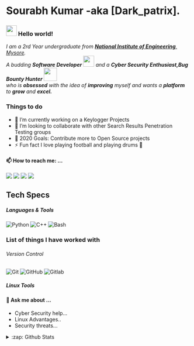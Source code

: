 # Sourabh Kumar -aka [Dark_patrix].
### <img src="https://github.com/TheDudeThatCode/TheDudeThatCode/blob/master/Assets/Hi.gif" width="29px"> Hello world!&nbsp;

<p>
  <em>
    I am a 2rd Year undergraduate from <a href="https://nie.ac.in/"> <b>National Institute of Engineering</b>, Mysore</a>. <br>
    A budding <b>Software Developer</b> <img src="https://github.com/TheDudeThatCode/TheDudeThatCode/blob/master/Assets/Developer.gif" width="30px"> and a <b>Cyber Security Enthusiast,Bug Bounty Hunter</b>&nbsp;<img src="https://github.com/TheDudeThatCode/TheDudeThatCode/blob/master/Assets/Designer.gif" width="36px"><br>who is <b>obsessed</b>
    with the idea of <b>improving</b> myself and wants a <b>platform</b> to 
    <b>grow</b> and 
    <b>excel.</b> 
  </em>  
</p>

<!--
**sourabhk267/sourabhk267** is a ✨ _special_ ✨ repository because its `README.md` (this file) appears on your GitHub profile.
-->
### Things to do 
- 🔭 I’m currently working on a Keylogger Projects
- 👯 I’m looking to collaborate with other Search Results Penetration Testing groups
- 🥅 2020 Goals: Contribute more to Open Source projects
- ⚡ Fun fact I love playing football and playing drums 🥁

#### 📫 How to reach me: ...

[<img src="https://img.shields.io/badge/twitter-%231DA1F2.svg?&style=for-the-badge&logo=twitter&logoColor=white" />][twiter]
[<img src="https://img.shields.io/badge/linkedin-%230077B5.svg?&style=for-the-badge&logo=linkedin&logoColor=white" />][linkedin]
[<img src = "https://img.shields.io/badge/instagram-%23E4405F.svg?&style=for-the-badge&logo=instagram&logoColor=white">][instagram]
[<img src ="https://img.shields.io/badge/Email-Here-%23E4405F.svg?&style=for-the-badge&logo=&logoColor=white%22">][email]


[](https://tryhackme.com/p/Darkpatrix)

## Tech Specs

##### Languages & Tools 

![Python](https://img.shields.io/badge/-python-black?style=flat-square&logo=python)
![C++](https://img.shields.io/badge/-c++-black?style=flat-square&logo=c++)
![Bash](https://img.shields.io/badge/-Bash-black?style=flat-square&logo=bash)

### List of things I have worked with

###### Version Control

![Git](https://img.shields.io/badge/-Git-black?style=flat-square&logo=git)
![GitHub](https://img.shields.io/badge/-GitHub-181717?style=flat-square&logo=github)
![Gitlab](https://img.shields.io/badge/-GitLab-181717?style=flat-square&logo=gitlab)

##### Linux Tools


#### 💬 Ask me about ...

- Cyber Security help...
- Linux Advantages..
- Security threats...


<details>
  <summary>:zap: Github Stats</summary>

  <img align="left" alt="Sourabh's Github Stats" src="https://github-readme-stats.vercel.app/api?username=thesourabhk&show_icons=true&hide_border=true&count_private=true" />
  <img align="right" alt="Sourabh's Github Stats" src="https://github-readme-stats.vercel.app/api/top-langs/?username=thesourabhk&show_icons=true&hide_border=true">

</details>

[website]: https://thesourabhk.github.io/sourabhk267.github.io/
[twiter]: https://twitter.com/Sourabh_k_d
[linkedin]: https://www.linkedin.com/in/sourabh-kumar-44072bba/
[instagram]: https://www.instagram.com/sourabh._d/
[email]: mailto:sourabhd267@gmail.com
